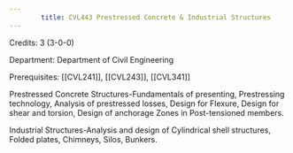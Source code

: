 ```yaml
---
        title: CVL443 Prestressed Concrete & Industrial Structures
---
```

Credits: 3 (3-0-0)

Department: Department of Civil Engineering

Prerequisites: [[CVL241]], [[CVL243]], [[CVL341]]

Prestressed Concrete Structures-Fundamentals of presenting, Prestressing technology, Analysis of prestressed losses, Design for Flexure, Design for shear and torsion, Design of anchorage Zones in Post-tensioned members.

Industrial Structures-Analysis and design of Cylindrical shell structures, Folded plates, Chimneys, Silos, Bunkers.